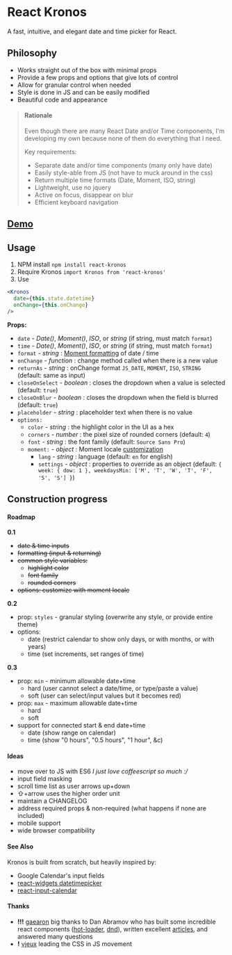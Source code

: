 React Kronos
============

A fast, intuitive, and elegant date and time picker for React.

## Philosophy

- Works straight out of the box with minimal props
- Provide a few props and options that give lots of control
- Allow for granular control when needed
- Style is done in JS and can be easily modified
- Beautiful code and appearance

> #### Rationale
>
> Even though there are many React Date and/or Time components, I'm developing my own because none of them do everything that I need.
>
> Key requirements:
> - Separate date and/or time components (many only have date)
> - Easily style-able from JS (not have to muck around in the css)
> - Return multiple time formats (Date, Moment, ISO, string)
> - Lightweight, use no jquery
> - Active on focus, disappear on blur
> - Efficient keyboard navigation

## [Demo](http://dubert.github.io/react-kronos)

## Usage

1. NPM install `npm install react-kronos`
2. Require Kronos `import Kronos from 'react-kronos'`
3. Use
```jsx
<Kronos
  date={this.state.datetime}
  onChange={this.onChange}
/>
```

**Props:**
- `date` - *Date()*, *Moment()*, *ISO*, or *string* (if string, must match `format`)
- `time` - *Date()*, *Moment()*, *ISO*, or *string* (if string, must match `format`)
- `format` - *string* : [Moment formatting](http://momentjs.com/docs/#/parsing/string-format/) of date / time
- `onChange` - *function* : change method called when there is a new value
- `returnAs` - *string* : onChange format `JS_DATE`, `MOMENT`, `ISO`, `STRING` (default: same as input)
- `closeOnSelect` - *boolean* : closes the dropdown when a value is selected (default: `true`)
- `closeOnBlur` - *boolean* : closes the dropdown when the field is blurred (default: `true`)
- `placeholder` - *string* : placeholder text when there is no value
- `options:`
  - `color` - *string* : the highlight color in the UI as a hex
  - `corners` - *number* : the pixel size of rounded corners (default: `4`)
  - `font` - *string* : the font family (default: `Source Sans Pro`)
  - `moment:` - *object* : Moment locale [customization](http://momentjs.com/docs/#/customization/)
    - `lang` - *string* : language (default: `en` for english)
    - `settings` - *object* : properties to override as an object (default: `{ week: { dow: 1 }, weekdaysMin: ['M', 'T', 'W', 'T', 'F', 'S', 'S'] }`)

## Construction progress

#### Roadmap

**0.1**
- ~~date & time inputs~~
- ~~formatting (input & returning)~~
- ~~common style variables:~~
  - ~~highlight color~~
  - ~~font family~~
  - ~~rounded corners~~
- ~~options: customize with moment locale~~

**0.2**
- prop: `styles` - granular styling (overwrite any style, or provide entire theme)
- options:
  - date (restrict calendar to show only days, or with months, or with years)
  - time (set increments, set ranges of time)

**0.3**
- prop: `min` - minimum allowable date+time
  - hard (user cannot select a date/time, or type/paste a value)
  - soft (user can select/input values but it becomes red)
- prop: `max` - maximum allowable date+time
  - hard
  - soft
- support for connected start & end date+time
  - date (show range on calendar)
  - time (show "0 hours", "0.5 hours", "1 hour", &c)

#### Ideas

- move over to JS with ES6 *I just love coffeescript so much :/*
- input field masking
- scroll time list as user arrows up+down
- ⇧+arrow uses the higher order unit
- maintain a CHANGELOG
- address required props & non-required (what happens if none are included)
- mobile support
- wide browser compatibility

#### See Also

Kronos is built from scratch, but heavily inspired by:
- Google Calendar's input fields
- [react-widgets datetimepicker](http://jquense.github.io/react-widgets/docs/#/datetime-picker)
- [react-input-calendar](https://github.com/Rudeg/react-input-calendar)

#### Thanks

- **!!!** [gaearon](https://github.com/gaearon) big thanks to Dan Abramov who has built some incredible react components ([hot-loader](https://github.com/gaearon/react-hot-loader), [dnd](https://github.com/gaearon/react-dnd)), written excellent [articles](https://medium.com/@dan_abramov), and answered many questions
- **!** [vjeux](https://github.com/vjeux) leading the CSS in JS movement
